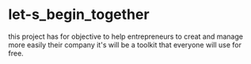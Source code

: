 # let-s_begin_together
this project has for objective to help entrepreneurs to creat and manage more easily their company it's will be a toolkit that everyone will use for free.